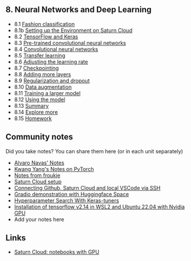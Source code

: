 ## 8. Neural Networks and Deep Learning

- 8.1 [Fashion classification](01-fashion-classification.md)
- 8.1b [Setting up the Environment on Saturn Cloud](01b-saturn-cloud.md)
- 8.2 [TensorFlow and Keras](02-tensorflow-keras.md)
- 8.3 [Pre-trained convolutional neural networks](03-pretrained-models.md)
- 8.4 [Convolutional neural networks](04-conv-neural-nets.md)
- 8.5 [Transfer learning](05-transfer-learning.md)
- 8.6 [Adjusting the learning rate](06-learning-rate.md)
- 8.7 [Checkpointing](07-checkpointing.md)
- 8.8 [Adding more layers](08-more-layers.md)
- 8.9 [Regularization and dropout](09-dropout.md)
- 8.10 [Data augmentation](10-augmentation.md)
- 8.11 [Training a larger model](11-large-model.md)
- 8.12 [Using the model](12-using-model.md)
- 8.13 [Summary](13-summary.md)
- 8.14 [Explore more](14-explore-more.md)
- 8.15 [Homework](homework.md)

## Community notes

Did you take notes? You can share them here (or in each unit separately)

* [Alvaro Navas' Notes](https://github.com/ziritrion/ml-zoomcamp/blob/main/notes/08_deep_learning.md)
* [Kwang Yang's Notes on PyTorch](https://github.com/kwangyy/ml-zoomcamp/blob/main/Week%208%20Code/Week%208%20-%20Deep%20Learning%20but%20PyTorch.ipynb)
* [Notes from froukje](https://github.com/froukje/ml-zoomcamp/blob/main/week8/Lecture_week_8.ipynb)
* [Saturn Cloud setup](https://github.com/dimzachar/mlzoomcamp/blob/master/Notes/saturn.md)
* [Connecting Github, Saturn Cloud and local VSCode via SSH](https://github.com/MemoonaTahira/MLZoomcamp2022/tree/main/Notes/Week_8-Deep_Learning)
* [Gradio demonstration with Huggingface Space](https://github.com/yusyel/guides/tree/master/huggingface#gradio-demonstration-with-huggingface-space)
* [Hyperparameter Search With Keras-tuners](https://github.com/yusyel/guides/tree/master/keras%20tuner)
* [Installation of tensorflow v2.14 in WSL2 and Ubuntu 22.04 with Nvidia GPU](https://github.com/ellacharmed/machine-learning-zoomcamp/blob/master/08-deep-learning/install.md)
* Add your notes here

## Links

* [Saturn Cloud: notebooks with GPU](https://bit.ly/saturn-mlzoomcamp)
